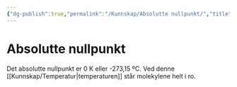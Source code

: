 ```yaml
---
{"dg-publish":true,"permalink":"/Kunnskap/Absolutte nullpunkt/","title":"Absolutte nullpunkt","tags":["naturfag","fysikk"]}
---
```



# Absolutte nullpunkt
Det absolutte nullpunkt er 0 K eller -273,15 ºC. Ved denne [[Kunnskap/Temperatur\|temperaturen]] står molekylene helt i ro.
